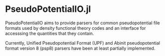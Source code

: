 # PseudoPotentialIO.jl

PseudoPotentialIO aims to provide parsers for common pseudopotential file formats used by density functional theory codes and an interface for accesssing the quantities that they contain.

Currently, Unified Pseudopotential Format (UPF) and Abinit pseudopotential format version 8 (psp8) parsers have been at least partially implemented.

